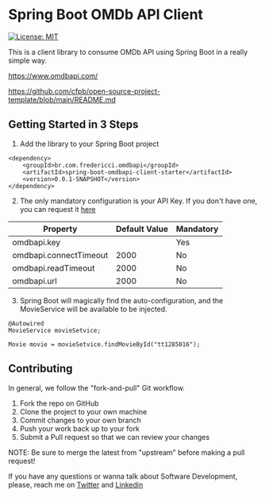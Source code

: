 # Spring Boot OMDb API Client 

[![License: MIT](https://img.shields.io/badge/License-MIT-yellow.svg)](https://opensource.org/licenses/MIT)

This is a client library to consume OMDb API using Spring Boot in a really simple way.


https://www.omdbapi.com/

https://github.com/cfpb/open-source-project-template/blob/main/README.md

## Getting Started in 3 Steps

1. Add the library to your Spring Boot project

```
<dependency>
    <groupId>br.com.fredericci.omdbapi</groupId>
    <artifactId>spring-boot-omdbapi-client-starter</artifactId>
    <version>0.0.1-SNAPSHOT</version>
</dependency>
```

2. The only mandatory configuration is your API Key. If you don't have one, you can request it [here](https://www.omdbapi.com/apikey.aspx)

| Property               | Default Value | Mandatory |
|------------------------|---------------|-----------|
| omdbapi.key            |               | Yes       |
| omdbapi.connectTimeout | 2000          | No        |
| omdbapi.readTimeout    | 2000          | No        |
| omdbapi.url            | 2000          | No        |


3. Spring Boot will magically find the auto-configuration, and the MovieService will be available to be injected. 

```
@Autowired
MovieService movieSetvice;

Movie movie = movieSetvice.findMovieById("tt1285016");
```

## Contributing

In general, we follow the "fork-and-pull" Git workflow.

1. Fork the repo on GitHub
2. Clone the project to your own machine
3. Commit changes to your own branch
4. Push your work back up to your fork
5. Submit a Pull request so that we can review your changes

NOTE: Be sure to merge the latest from "upstream" before making a pull request!

If you have any questions or wanna talk about Software Development, please, reach me on  [Twitter](https://twitter.com/fredericci) and [Linkedin](https://www.linkedin.com/in/dennysfredericci/)